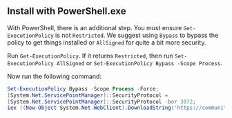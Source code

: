 ## Install with PowerShell.exe

With PowerShell, there is an additional step. You must ensure `Get-ExecutionPolicy` is not `Restricted`. We suggest using `Bypass` to bypass the policy to get things installed or `AllSigned` for quite a bit more security.

Run `Get-ExecutionPolicy`. If it returns `Restricted`, then run `Set-ExecutionPolicy AllSigned` or `Set-ExecutionPolicy Bypass -Scope Process`.

Now run the following command:

```powershell
Set-ExecutionPolicy Bypass -Scope Process -Force; 
[System.Net.ServicePointManager]::SecurityProtocol = 
[System.Net.ServicePointManager]::SecurityProtocol -bor 3072; 
iex ((New-Object System.Net.WebClient).DownloadString('https://community.chocolatey.org/install.ps1'))
